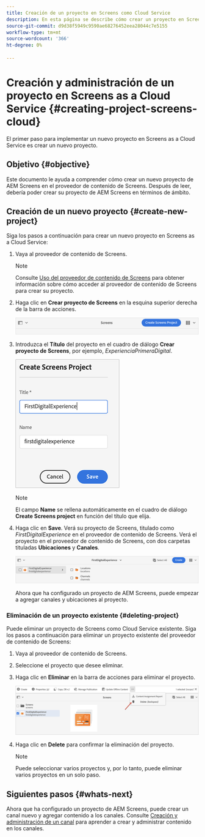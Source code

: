 ```yaml
---
title: Creación de un proyecto en Screens como Cloud Service
description: En esta página se describe cómo crear un proyecto en Screens como Cloud Service.
source-git-commit: d9d38f5949c9590ae68276452eea28044c7e5155
workflow-type: tm+mt
source-wordcount: '366'
ht-degree: 0%

---
```



# Creación y administración de un proyecto en Screens as a Cloud Service {#creating-project-screens-cloud}

El primer paso para implementar un nuevo proyecto en Screens as a Cloud Service es crear un nuevo proyecto.

## Objetivo {#objective}

Este documento le ayuda a comprender cómo crear un nuevo proyecto de AEM Screens en el proveedor de contenido de Screens. Después de leer, debería poder crear su proyecto de AEM Screens en términos de ámbito.

## Creación de un nuevo proyecto {#create-new-project}

Siga los pasos a continuación para crear un nuevo proyecto en Screens as a Cloud Service:

1. Vaya al proveedor de contenido de Screens.

   >[!NOTE]
   >Consulte [Uso del proveedor de contenido de Screens](https://experienceleague.adobe.com/docs/experience-manager-cloud-service/screens-as-cloud-service/configure-screens-cloud/using-screens-content-provider.html?lang=en) para obtener información sobre cómo acceder al proveedor de contenido de Screens para crear su proyecto.

1. Haga clic en **Crear proyecto de Screens** en la esquina superior derecha de la barra de acciones.

   ![](/help/screens-cloud/assets/create-content/create-screens-project1.png)

1. Introduzca el **Título** del proyecto en el cuadro de diálogo **Crear proyecto de Screens**, por ejemplo, *ExperienciaPrimeraDigital*.

   ![](/help/screens-cloud/assets/create-content/create-screens-project2.png)

   >[!NOTE]
   >El campo **Name** se rellena automáticamente en el cuadro de diálogo **Create Screens project** en función del título que elija.

1. Haga clic en **Save**. Verá su proyecto de Screens, titulado como *FirstDigitalExperience* en el proveedor de contenido de Screens. Verá el proyecto en el proveedor de contenido de Screens, con dos carpetas tituladas **Ubicaciones** y **Canales**.

   ![](/help/screens-cloud/assets/create-content/create-screens-project3.png)

   Ahora que ha configurado un proyecto de AEM Screens, puede empezar a agregar canales y ubicaciones al proyecto.

### Eliminación de un proyecto existente {#deleting-project}

Puede eliminar un proyecto de Screens como Cloud Service existente.
Siga los pasos a continuación para eliminar un proyecto existente del proveedor de contenido de Screens:

1. Vaya al proveedor de contenido de Screens.
1. Seleccione el proyecto que desee eliminar.
1. Haga clic en **Eliminar** en la barra de acciones para eliminar el proyecto.

   ![](/help/screens-cloud/assets/create-content/create-project5.png)

1. Haga clic en **Delete** para confirmar la eliminación del proyecto.

   >[!NOTE]
   >Puede seleccionar varios proyectos y, por lo tanto, puede eliminar varios proyectos en un solo paso.

## Siguientes pasos {#whats-next}

Ahora que ha configurado un proyecto de AEM Screens, puede crear un canal nuevo y agregar contenido a los canales. Consulte [Creación y administración de un canal](https://experienceleague.adobe.com/docs/experience-manager-cloud-service/screens-as-cloud-service/create-content/creating-channels-screens-cloud.html?lang=en) para aprender a crear y administrar contenido en los canales.